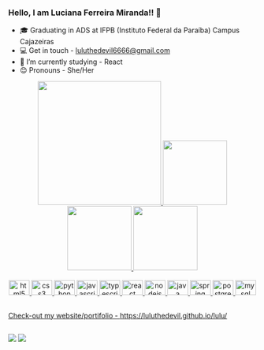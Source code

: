 ### Hello, I am Luciana Ferreira Miranda!! 🙋

- :mortar_board: Graduating in ADS at IFPB (Instituto Federal da Paraíba) Campus Cajazeiras
- :computer: Get in touch - luluthedevil6666@gmail.com
- :seedling: I’m currently studying - React
- :blush: Pronouns - She/Her

<div align="center">
  <a href="https://github.com/luluthedevil">
  <img height="250rem" src="https://github-profile-summary-cards.vercel.app/api/cards/profile-details?username=luluthedevil&theme=tokyonight"/>
  <img height="130em" src="https://github-readme-stats.vercel.app/api?username=luluthedevil&show_icons=true&theme=tokyonight&include_all_commits=true&count_private=true"/>
  <img height="130rem" src="https://github-profile-summary-cards.vercel.app/api/cards/most-commit-language?username=luluthedevil&theme=tokyonight"/>
  <img height="130em" src="https://github-readme-stats.vercel.app/api/top-langs/?username=luluthedevil&layout=compact&langs_count=7&theme=tokyonight"/>
</div>
  
<div style="display: inline_block" align="center"><br>
  <img src="https://cdn.jsdelivr.net/gh/devicons/devicon/icons/html5/html5-original.svg" height="30" width="42" alt="html5 logo"  />
  <img src="https://cdn.jsdelivr.net/gh/devicons/devicon/icons/css3/css3-original.svg" height="30" width="42" alt="css3 logo"  />
  <img src="https://cdn.jsdelivr.net/gh/devicons/devicon/icons/python/python-original.svg" height="30" width="42" alt="python logo"  />
  <img src="https://cdn.jsdelivr.net/gh/devicons/devicon/icons/javascript/javascript-original.svg" height="30" width="42" alt="javascript logo"  />
  <img src="https://cdn.jsdelivr.net/gh/devicons/devicon/icons/typescript/typescript-plain.svg" height="30" width="42" alt="typescript logo"  />
  <img src="https://cdn.jsdelivr.net/gh/devicons/devicon/icons/react/react-original.svg" height="30" width="42" alt="react logo"  />
  <img src="https://cdn.jsdelivr.net/gh/devicons/devicon/icons/nodejs/nodejs-original.svg" height="30" width="42" alt="nodejs logo"  />
  <img src="https://cdn.jsdelivr.net/gh/devicons/devicon/icons/java/java-original.svg" height="30" width="42" alt="java logo"  />
  <img src="https://cdn.jsdelivr.net/gh/devicons/devicon/icons/spring/spring-original.svg" height="30" width="42" alt="spring logo"  />
  <img src="https://cdn.jsdelivr.net/gh/devicons/devicon/icons/postgresql/postgresql-original.svg" height="30" width="42" alt="postgresql logo"  />
  <img src="https://cdn.jsdelivr.net/gh/devicons/devicon/icons/mysql/mysql-original.svg" height="30" width="42" alt="mysql logo"  />
  
</div>
  
  ##
  Check-out my website/portifolio - https://luluthedevil.github.io/lulu/
  ##
  
<div> 
  <a href="https://www.linkedin.com/in/luciana-ferreira-miranda-556893153/" target="_blank"><img src="https://img.shields.io/badge/-LinkedIn-%230077B5?style=for-the-badge&logo=linkedin&logoColor=white" target="_blank"></a> 
  <a href = "mailto:luluthedevil6666@gmail.com"><img src="https://img.shields.io/badge/-Gmail-%23333?style=for-the-badge&logo=Gmail&logoColor=white" target="_blank"></a>
 
</div>
